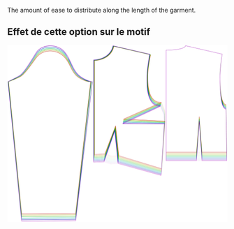 
The amount of ease to distribute along the length of the garment.


## Effet de cette option sur le motif
![This image shows the effect of this option by superimposing several variants that have a different value for this option](breanna_verticalease_sample.svg "Effect of this option on the pattern")
